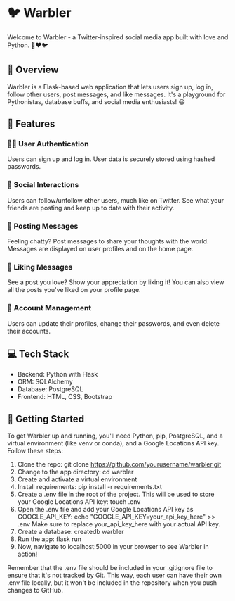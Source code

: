 # 🐦 Warbler

Welcome to Warbler - a Twitter-inspired social media app built with love and Python. 🐍❤️🐦

## 📑 Overview

Warbler is a Flask-based web application that lets users sign up, log in, follow other users, post messages, and like messages. It's a playground for Pythonistas, database buffs, and social media enthusiasts! 😃

## 🌟 Features

### 🕵️‍♀️ User Authentication
Users can sign up and log in. User data is securely stored using hashed passwords.

### 🥳 Social Interactions
Users can follow/unfollow other users, much like on Twitter. See what your friends are posting and keep up to date with their activity.

### 💌 Posting Messages
Feeling chatty? Post messages to share your thoughts with the world. Messages are displayed on user profiles and on the home page.

### 💖 Liking Messages
See a post you love? Show your appreciation by liking it! You can also view all the posts you've liked on your profile page.

### 🔑 Account Management
Users can update their profiles, change their passwords, and even delete their accounts.

## 💻 Tech Stack
- Backend: Python with Flask
- ORM: SQLAlchemy
- Database: PostgreSQL
- Frontend: HTML, CSS, Bootstrap

## 🚀 Getting Started
To get Warbler up and running, you'll need Python, pip, PostgreSQL, and a virtual environment (like venv or conda), and a Google Locations API key. Follow these steps:

1. Clone the repo: git clone https://github.com/yourusername/warbler.git
2. Change to the app directory: cd warbler
3. Create and activate a virtual environment
4. Install requirements: pip install -r requirements.txt
5. Create a .env file in the root of the project. This will be used to store your Google Locations API key: touch .env
6. Open the .env file and add your Google Locations API key as GOOGLE_API_KEY: echo "GOOGLE_API_KEY=your_api_key_here" >> .env
Make sure to replace your_api_key_here with your actual API key.
7. Create a database: createdb warbler
8. Run the app: flask run
9. Now, navigate to localhost:5000 in your browser to see Warbler in action!

Remember that the .env file should be included in your .gitignore file to ensure that it's not tracked by Git. This way, each user can have their own .env file locally, but it won't be included in the repository when you push changes to GitHub.
